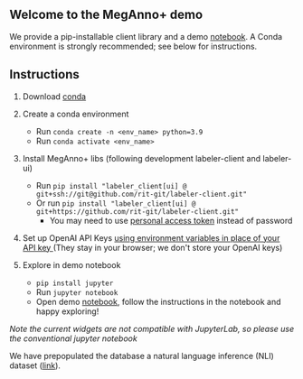 ## Welcome to the MegAnno+ demo


We provide a pip-installable client library and a demo [notebook](https://github.com/meganno/labeler-client/blob/main/Examples/EACL-Demo.ipynb). A Conda environment is strongly recommended; see below for instructions.


## **Instructions**
1. Download [conda](https://conda.io/projects/conda/en/stable/user-guide/install/download.html)
2. Create a conda environment
   - Run `conda create -n <env_name> python=3.9`
   - Run `conda activate <env_name>`
3. Install MegAnno+ libs (following development labeler-client and labeler-ui)
    - Run `pip install "labeler_client[ui] @ git+ssh://git@github.com/rit-git/labeler-client.git"`
    - Or run `pip install "labeler_client[ui] @ git+https://github.com/rit-git/labeler-client.git"`
      - You may need to use [personal access token](https://docs.github.com/en/authentication/keeping-your-account-and-data-secure/creating-a-personal-access-token) instead of password<br/>

4. Set up OpenAI API Keys [using environment variables in place of your API key
](https://help.openai.com/en/articles/5112595-best-practices-for-api-key-safety#h_a1ab3ba7b2) (They stay in your browser; we don't store your OpenAI keys)

5. Explore in demo notebook
   - `pip install jupyter`
   - Run `jupyter notebook`
   - Open demo [notebook](https://github.com/meganno/labeler-client/blob/main/Examples/EACL-Demo.ipynb), follow the instructions in the notebook and happy exploring!

*Note the current widgets are not compatible with JupyterLab, so please use the conventional jupyter notebook*

We have prepopulated the database a natural language inference (NLI) dataset ([link](https://github.com/alisawuffles/wanli)).




